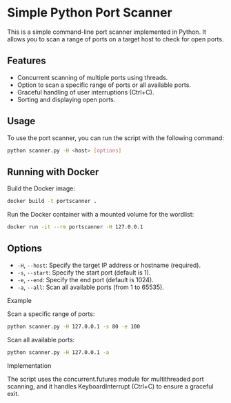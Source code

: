 # Simple Python Port Scanner

This is a simple command-line port scanner implemented in Python. It allows you to scan a range of ports on a target host to check for open ports.

## Features

- Concurrent scanning of multiple ports using threads.
- Option to scan a specific range of ports or all available ports.
- Graceful handling of user interruptions (Ctrl+C).
- Sorting and displaying open ports.

## Usage

To use the port scanner, you can run the script with the following command:

```bash
python scanner.py -H <host> [options]
```
## Running with Docker
Build the Docker image:

```bash
docker build -t portscanner .
```

Run the Docker container with a mounted volume for the wordlist:

```bash
docker run -it --rm portscanner -H 127.0.0.1
```

## Options

- `-H`, `--host`: Specify the target IP address or hostname (required).
- `-s`, `--start`: Specify the start port (default is 1).
- `-e`, `--end`: Specify the end port (default is 1024).
- `-a`, `--all`: Scan all available ports (from 1 to 65535).

Example

Scan a specific range of ports:

```bash
python scanner.py -H 127.0.0.1 -s 80 -e 100
```
Scan all available ports:

```bash
python scanner.py -H 127.0.0.1 -a
```

Implementation

The script uses the concurrent.futures module for multithreaded port scanning, and it handles KeyboardInterrupt (Ctrl+C) to ensure a graceful exit.